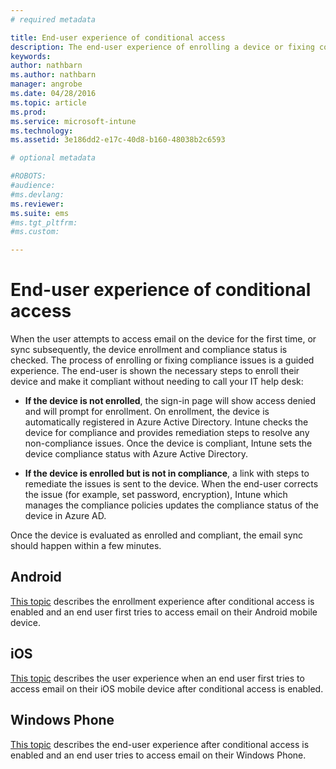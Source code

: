 ```yaml
---
# required metadata

title: End-user experience of conditional access
description: The end-user experience of enrolling a device or fixing compliance issues.
keywords:
author: nathbarn
ms.author: nathbarn
manager: angrobe
ms.date: 04/28/2016
ms.topic: article
ms.prod:
ms.service: microsoft-intune
ms.technology:
ms.assetid: 3e186dd2-e17c-40d8-b160-48038b2c6593

# optional metadata

#ROBOTS:
#audience:
#ms.devlang:
ms.reviewer:
ms.suite: ems
#ms.tgt_pltfrm:
#ms.custom:

---
```


# End-user experience of conditional access
When the user attempts to access email on the device for the first time, or sync subsequently, the device enrollment and compliance status is checked. The process of enrolling or fixing compliance issues is a guided experience. The end-user is shown the necessary steps to enroll their device and make it compliant without needing to call your IT help desk:

-   **If the device is not enrolled**, the sign-in page will show access denied and will prompt for enrollment. On enrollment, the device is automatically registered in Azure Active Directory. Intune checks the device for compliance and provides remediation steps to resolve any non-compliance issues. Once the device is compliant, Intune sets the device compliance status with Azure Active Directory.

-   **If the device is enrolled but is not in compliance**, a link with steps to remediate the issues is sent to the device. When the end-user corrects the issue (for example, set password, encryption), Intune which manages the compliance policies updates the compliance status of the device in Azure AD.

Once the device is evaluated as enrolled and compliant, the email sync should happen within a few minutes.

## Android

[This topic](end-user-experience-conditional-access-android.md) describes the enrollment experience after conditional access is enabled and an end user first tries to access email on their Android mobile device.

## iOS

[This topic](end-user-experience-conditional-access-ios.md) describes the user experience when an end user first tries to access email on their iOS mobile device after conditional access is enabled.

## Windows Phone

[This topic](end-user-experience-conditional-access-winphone.md) describes the end-user experience after conditional access is enabled and an end user tries to access email on their Windows Phone.
